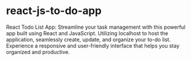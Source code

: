 # react-js-to-do-app
React Todo List App: Streamline your task management with this powerful app built using React and JavaScript. Utilizing localhost to host the application, seamlessly create, update, and organize your to-do list. Experience a responsive and user-friendly interface that helps you stay organized and productive.
